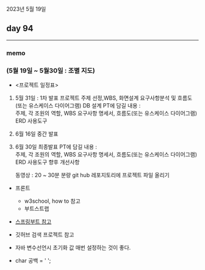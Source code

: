 2023년 5월 19일

## day 94

---

### memo

### (5월 19일 ~ 5월30일 : 조별 지도)

- <프로젝트 일정표>

1. 5월 31일 : 1차 발표
   프로젝트 주제 선정,WBS, 화면설계
   요구사항분석 및 흐름도(또는 유스케이스 다이어그램)
   DB 설계
   PT에 담길 내용 :  
   주제,
   각 조원의 역할,
   WBS
   요구사항 명세서,
   흐름도(또는 유스케이스 다이어그램)
   ERD
   사용도구

2. 6월 16일 중간 발표

3. 6월 30일 최종발표
   PT에 담길 내용 :  
   주제,
   각 조원의 역할,
   WBS
   요구사항 명세서,
   흐름도(또는 유스케이스 다이어그램)
   ERD
   사용도구
   향후 개선사항

   동영상 : 20 ~ 30분 분량
   git hub 레포지토리에 프로젝트 파일 올리기

- 프론트

  - w3school, how to 참고
  - 부트스트랩

- [스프링부트 참고](https://coding-factory.tistory.com/)
- 깃허브 검색 프로젝트 참고

- 자바 변수선언시 초기화 값 매번 설정하는 것이 좋다.
- char 공백 = ' ';
